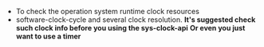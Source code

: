 + To check the operation system runtime clock resources
+ software-clock-cycle and several clock resolution.
**It's suggested check such clock info before you using the sys-clock-api**
**Or even you just want to use a timer**
